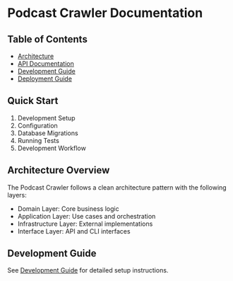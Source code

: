 # Podcast Crawler Documentation

## Table of Contents

- [Architecture](./architecture/README.md)
- [API Documentation](./api/README.md)
- [Development Guide](./development/README.md)
- [Deployment Guide](./deployment/README.md)

## Quick Start

1. Development Setup
2. Configuration
3. Database Migrations
4. Running Tests
5. Development Workflow

## Architecture Overview

The Podcast Crawler follows a clean architecture pattern with the following layers:

- Domain Layer: Core business logic
- Application Layer: Use cases and orchestration
- Infrastructure Layer: External implementations
- Interface Layer: API and CLI interfaces

## Development Guide

See [Development Guide](./development/README.md) for detailed setup instructions.
